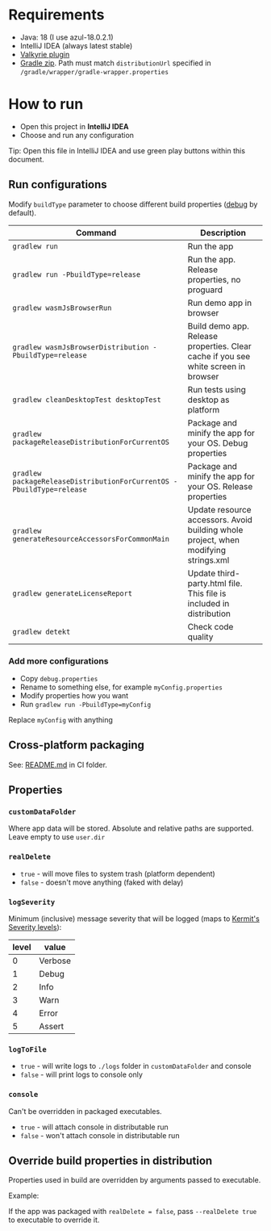 # Requirements

- Java: 18 (I use azul-18.0.2.1)
- IntelliJ IDEA (always latest stable)
- [Valkyrie plugin](https://plugins.jetbrains.com/plugin/24786-valkyrie--svg-to-imagevector)
- [Gradle zip](https://services.gradle.org/distributions/). Path must match `distributionUrl` specified in
  `/gradle/wrapper/gradle-wrapper.properties`

# How to run

- Open this project in **IntelliJ IDEA**
- Choose and run any configuration

Tip: Open this file in IntelliJ IDEA and use green play buttons within this document.

## Run configurations

Modify `buildType` parameter to choose different build properties ([debug](./debug.properties) by default).

| Command                                                              | Description                                                                         |
|----------------------------------------------------------------------|-------------------------------------------------------------------------------------|
| `gradlew run`                                                        | Run the app                                                                         |
| `gradlew run -PbuildType=release`                                    | Run the app. Release properties, no proguard                                        |
| `gradlew wasmJsBrowserRun`                                           | Run demo app in browser                                                             |
| `gradlew wasmJsBrowserDistribution -PbuildType=release`              | Build demo app. Release properties. Clear cache if you see white screen in browser  |
| `gradlew cleanDesktopTest desktopTest`                               | Run tests using desktop as platform                                                 |
| `gradlew packageReleaseDistributionForCurrentOS`                     | Package and minify the app for your OS. Debug properties                            |
| `gradlew packageReleaseDistributionForCurrentOS -PbuildType=release` | Package and minify the app for your OS. Release properties                          |
| `gradlew generateResourceAccessorsForCommonMain`                     | Update resource accessors. Avoid building whole project, when modifying strings.xml |
| `gradlew generateLicenseReport`                                      | Update third-party.html file. This file is included in distribution                 |
| `gradlew detekt`                                                     | Check code quality                                                                  |

### Add more configurations

- Copy `debug.properties`
- Rename to something else, for example `myConfig.properties`
- Modify properties how you want
- Run `gradlew run -PbuildType=myConfig`

Replace `myConfig` with anything

## Cross-platform packaging

See: [README.md](../ci/README.md) in CI folder.

## Properties

### `customDataFolder`

Where app data will be stored. Absolute and relative paths are supported. Leave empty to use `user.dir`

### `realDelete`

- `true` - will move files to system trash (platform dependent)
- `false` - doesn't move anything (faked with delay)

### `logSeverity`

Minimum (inclusive) message severity that will be logged (maps
to [Kermit's Severity levels](https://github.com/touchlab/Kermit/blob/e87d7da197cac4c970d7309dd6b8486a401d886b/kermit-core/src/commonMain/kotlin/co/touchlab/kermit/Severity.kt#L20)):

| level | value   |
|-------|---------|
| 0     | Verbose |
| 1     | Debug   |
| 2     | Info    |
| 3     | Warn    |
| 4     | Error   |
| 5     | Assert  |

### `logToFile`

- `true` - will write logs to `./logs` folder in `customDataFolder` and console
- `false` - will print logs to console only

### `console`

Can't be overridden in packaged executables.

- `true` - will attach console in distributable run
- `false` - won't attach console in distributable run

## Override build properties in distribution

Properties used in build are overridden by arguments passed to executable.

Example:

If the app was packaged with `realDelete = false`, pass `--realDelete true` to executable to override it.
